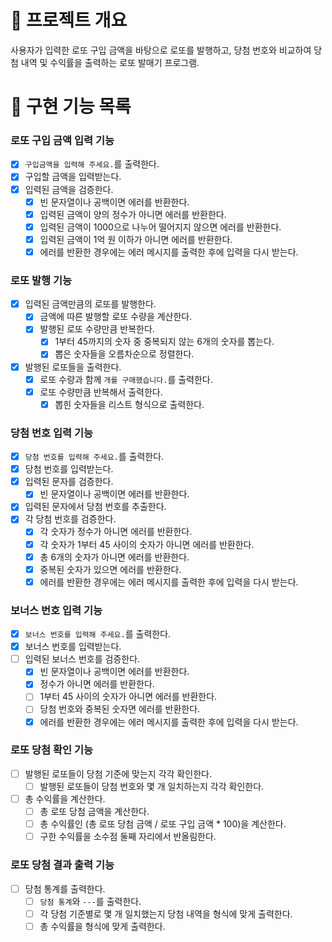 # 💪 프로젝트 개요

사용자가 입력한 로또 구입 금액을 바탕으로 로또를 발행하고, 당첨 번호와 비교하여 당첨 내역 및 수익률을 출력하는 로또 발매기 프로그램.

# 📝 구현 기능 목록

### 로또 구입 금액 입력 기능

- [x] `구입금액을 입력해 주세요.`를 출력한다.
- [x] 구입할 금액을 입력받는다.
- [x] 입력된 금액을 검증한다.
  - [x] 빈 문자열이나 공백이면 에러를 반환한다.
  - [x] 입력된 금액이 양의 정수가 아니면 에러를 반환한다.
  - [x] 입력된 금액이 1000으로 나누어 떨어지지 않으면 에러를 반환한다.
  - [x] 입력된 금액이 1억 원 이하가 아니면 에러를 반환한다. 
  - [x] 에러를 반환한 경우에는 에러 메시지를 출력한 후에 입력을 다시 받는다.

### 로또 발행 기능

- [x] 입력된 금액만큼의 로또를 발행한다.
  - [x] 금액에 따른 발행할 로또 수량을 계산한다.
  - [x] 발행된 로또 수량만큼 반복한다.
    - [x] 1부터 45까지의 숫자 중 중복되지 않는 6개의 숫자를 뽑는다.
    - [x] 뽑은 숫자들을 오름차순으로 정렬한다.
- [x] 발행된 로또들을 출력한다.
  - [x] 로또 수량과 함께 `개를 구매했습니다.`를 출력한다.
  - [x] 로또 수량만큼 반복해서 출력한다.
    - [x] 뽑힌 숫자들을 리스트 형식으로 출력한다.

### 당첨 번호 입력 기능

- [x] `당첨 번호를 입력해 주세요.`를 출력한다.
- [x] 당첨 번호를 입력받는다.
- [x] 입력된 문자를 검증한다.
  - [x] 빈 문자열이나 공백이면 에러를 반환한다.
- [x] 입력된 문자에서 당첨 번호를 추출한다.
- [x] 각 당첨 번호를 검증한다.
  - [x] 각 숫자가 정수가 아니면 에러를 반환한다.
  - [x] 각 숫자가 1부터 45 사이의 숫자가 아니면 에러를 반환한다.
  - [x] 총 6개의 숫자가 아니면 에러를 반환한다.
  - [x] 중복된 숫자가 있으면 에러를 반환한다.
  - [x] 에러를 반환한 경우에는 에러 메시지를 출력한 후에 입력을 다시 받는다.

### 보너스 번호 입력 기능

- [x] `보너스 번호를 입력해 주세요.`를 출력한다.
- [x] 보너스 번호를 입력받는다.
- [ ] 입력된 보너스 번호를 검증한다.
  - [x] 빈 문자열이나 공백이면 에러를 반환한다.
  - [x] 정수가 아니면 에러를 반환한다.
  - [ ] 1부터 45 사이의 숫자가 아니면 에러를 반환한다.
  - [ ] 당첨 번호와 중복된 숫자면 에러를 반환한다.
  - [x] 에러를 반환한 경우에는 에러 메시지를 출력한 후에 입력을 다시 받는다.

### 로또 당첨 확인 기능

- [ ] 발행된 로또들이 당첨 기준에 맞는지 각각 확인한다.
  - [ ] 발행된 로또들이 당첨 번호와 몇 개 일치하는지 각각 확인한다.
- [ ] 총 수익률을 계산한다.
  - [ ] 총 로또 당첨 금액을 계산한다. 
  - [ ] 총 수익률인 (총 로또 당첨 금액 / 로또 구입 금액 * 100)을 계산한다. 
  - [ ] 구한 수익률을 소수점 둘째 자리에서 반올림한다.

### 로또 당첨 결과 출력 기능

- [ ] 당첨 통계를 출력한다.
  - [ ] `당첨 통계`와 `---`를 출력한다. 
  - [ ] 각 당첨 기준별로 몇 개 일치했는지 당첨 내역을 형식에 맞게 출력한다.
  - [ ] 총 수익률을 형식에 맞게 출력한다.